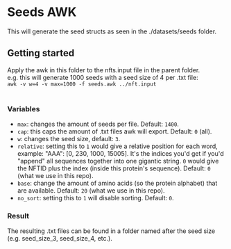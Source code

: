 # Seeds AWK
This will generate the seed structs as seen in the ./datasets/seeds folder.

## Getting started
Apply the awk in this folder to the nfts.input file in the parent folder.
</br>e.g. this will generate 1000 seeds with a seed size of 4 per .txt file:
</br>`awk -v w=4 -v max=1000 -f seeds.awk ../nft.input`
</br>
</br>

### Variables

- `max`: changes the amount of seeds per file. Default: `1400`.
- `cap`: this caps the amount of .txt files awk will export. Default: `0` (all). 
- `w`: changes the seed size, default: `3`.
- `relative`: setting this to `1` would give a relative position for each word, example: "AAA": [0, 230, 1000, 15005].
  It's the indices you'd get if you'd "append" all sequences together into one gigantic string.
  `0` would give the NFTID plus the index (inside this protein's sequence). Default: `0` (what we use in this repo).
- `base`: change the amount of amino acids (so the protein alphabet) that are available. Default: `20` (what we use in this repo).
- `no_sort`: setting this to `1` will disable sorting. Default: `0`.

### Result
The resulting .txt files can be found in a folder named after the seed size (e.g. seed_size_3, seed_size_4, etc.).
